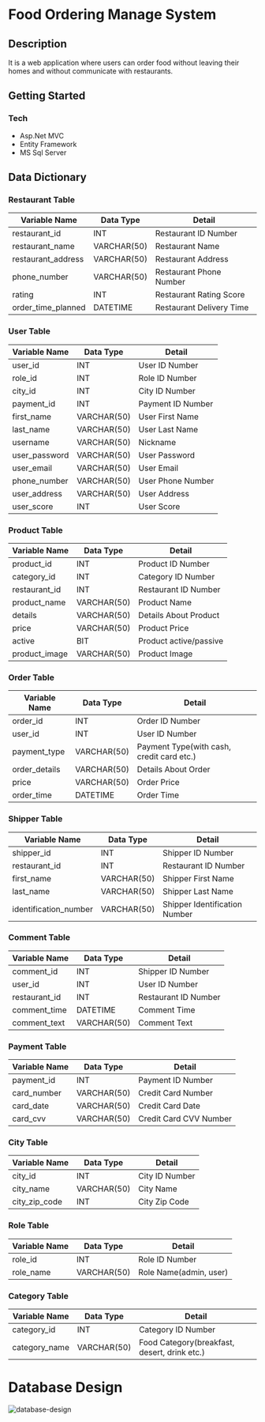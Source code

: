 # Food Ordering Manage System

## Description

It is a web application where users can order food without leaving their homes and without communicate with restaurants.

## Getting Started

### Tech

* Asp.Net MVC 
* Entity Framework
* MS Sql Server

## Data Dictionary

### Restaurant Table

| Variable Name | Data Type | Detail |
| --- | --- | --- |
| restaurant_id | INT | Restaurant ID Number |
| restaurant_name | VARCHAR(50) | Restaurant Name |
| restaurant_address | VARCHAR(50) | Restaurant Address |
| phone_number | VARCHAR(50) | Restaurant Phone Number |
| rating | INT | Restaurant Rating Score |
| order_time_planned | DATETIME | Restaurant Delivery Time |

### User Table

| Variable Name | Data Type | Detail |
| --- | --- | --- |
| user_id | INT | User ID Number |
| role_id | INT | Role ID Number |
| city_id | INT | City ID Number |
| payment_id | INT | Payment ID Number |
| first_name | VARCHAR(50) | User First Name |
| last_name | VARCHAR(50) | User Last Name |
| username | VARCHAR(50) | Nickname |
| user_password | VARCHAR(50) | User Password |
| user_email | VARCHAR(50) | User Email |
| phone_number | VARCHAR(50) | User Phone Number |
| user_address | VARCHAR(50) | User Address |
| user_score | INT | User Score |

### Product Table

| Variable Name | Data Type | Detail |
| --- | --- | --- |
| product_id | INT | Product ID Number |
| category_id | INT | Category ID Number |
| restaurant_id | INT | Restaurant ID Number |
| product_name | VARCHAR(50) | Product Name |
| details | VARCHAR(50) | Details About Product |
| price | VARCHAR(50) | Product Price |
| active | BIT | Product active/passive |
| product_image | VARCHAR(50) | Product Image |

### Order Table

| Variable Name | Data Type | Detail |
| --- | --- | --- |
| order_id | INT | Order ID Number |
| user_id | INT | User ID Number |
| payment_type | VARCHAR(50) | Payment Type(with cash, credit card etc.) |
| order_details | VARCHAR(50) | Details About Order |
| price | VARCHAR(50) | Order Price |
| order_time | DATETIME | Order Time |

### Shipper Table

| Variable Name | Data Type | Detail |
| --- | --- | --- |
| shipper_id | INT | Shipper ID Number |
| restaurant_id | INT | Restaurant ID Number |
| first_name | VARCHAR(50) | Shipper First Name |
| last_name | VARCHAR(50) | Shipper Last Name |
| identification_number | VARCHAR(50) | Shipper Identification Number |

### Comment Table

| Variable Name | Data Type | Detail |
| --- | --- | --- |
| comment_id | INT | Shipper ID Number |
| user_id | INT | User ID Number |
| restaurant_id | INT | Restaurant ID Number |
| comment_time | DATETIME | Comment Time |
| comment_text | VARCHAR(50) | Comment Text |

### Payment Table

| Variable Name | Data Type | Detail |
| --- | --- | --- |
| payment_id | INT | Payment ID Number |
| card_number | VARCHAR(50) | Credit Card Number |
| card_date | VARCHAR(50) | Credit Card Date |
| card_cvv | VARCHAR(50) | Credit Card CVV Number |

### City Table

| Variable Name | Data Type | Detail |
| --- | --- | --- |
| city_id | INT | City ID Number |
| city_name | VARCHAR(50) | City Name |
| city_zip_code | INT | City Zip Code |

### Role Table

| Variable Name | Data Type | Detail |
| --- | --- | --- |
| role_id | INT | Role ID Number |
| role_name | VARCHAR(50) | Role Name(admin, user) |

### Category Table

| Variable Name | Data Type | Detail |
| --- | --- | --- |
| category_id | INT | Category ID Number |
| category_name | VARCHAR(50) | Food Category(breakfast, desert, drink etc.) |


# Database Design

![database-design](https://user-images.githubusercontent.com/43720773/89989913-42a61680-dc8a-11ea-85a4-314a86012139.png)








